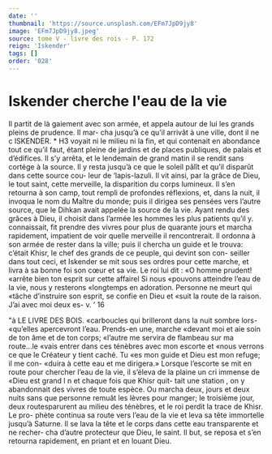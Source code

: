```yaml
---
date: ''
thumbnail: 'https://source.unsplash.com/EFm7JpD9jy8'
image: 'EFm7JpD9jy8.jpeg'
source: tome V - livre des rois - P. 172
reign: 'Iskender'
tags: []
order: '028'
---
```


# Iskender cherche l'eau de la vie

Il partit de là gaiement avec son armée, et appela
autour de lui les grands pleins de prudence. Il mar- cha jusqu’à ce qu’il arrivât à une ville, dont il ne
c
lSKENDER. \* H3 voyait ni le milieu ni la fin, et qui contenait en
abondance tout ce qu’il faut, étant pleine de jardins
et de places publiques, de palais et d’édifices. Il s’y
arrêta, et le lendemain de grand matin il se rendit sans cortége à la source. Il y resta jusqu’à ce que
le soleil pâlît et qu’il disparût dans cette source cou-
leur de ’lapis-lazuli. Il vit ainsi, par la grâce de Dieu, le tout saint, cette merveille, la disparition du corps lumineux. Il s’en retourna à son camp, tout rempli de profondes réflexions, et, dans la nuit, il invoqua le nom du Maître du monde; puis il dirigea ses pensées vers l’autre source, que le Dihkan avait appelée la source de la vie. Ayant rendu des grâces
à Dieu, il choisit dans l’armée les hommes les plus patients qu’il y. connaissait, fit prendre des vivres pour plus de quarante jours et marcha rapidement, impatient de voir quelle merveille il rencontrerait. Il ordonna à son armée de rester dans la ville; puis
il chercha un guide et le trouva: c’était Khisr, le
chef des grands de ce peuple, qui devint son con- seiller dans tout ceci, et Iskender se mit sous ses ordres pour cette marche, et livra à sa bonne foi son cœur et sa vie. Le roi lui dit : «O homme prudent! «arrête bien ton esprit sur cette affairel Si nous «pouvons atteindre l’eau de la vie, nous y resterons «longtemps en adoration. Personne ne meurt qui «tâche d’instruire son esprit, se confie en Dieu et
«suit la route de la raison. J’ai avec moi deux es-
v. ’ 16

"à LE LIVRE DES BOIS.
«carboucles qui brilleront dans la nuit sombre lors- «qu’elles apercevront l’eau. Prends-en une, marche «devant moi et aie soin de ton âme et de ton corps; «l’autre me servira de flambeau sur ma route...le «vais entrer dans ces ténèbres avec mon escorte et «nous verrons ce que le Créateur y tient caché. Tu
«es mon guide et Dieu est mon refuge; il me con- «duira à cette eau et me dirigera.»
Lorsque l’escorte se mit en route pour chercher l’eau de la vie, il s’éleva de la plaine un cri immense
de «Dieu est grand l n et chaque fois que Khisr quit- tait une station , on y abandonnait des vivres de toute espèce. Ou marcha deux, jours et deux nuits sans que personne remuât les lèvres pour manger; le troisième jour, deux routesparurent au milieu des ténèbres, et le roi perdit la trace de Khisr. Le pro- phète continua sa route vers l’eau de la vie et leva
sa tête immortelle jusqu’à Saturne. Il se lava la tête
et le corps dans cette eau transparente et ne recher- cha d’autre protecteur que Dieu, le saint. Il but, se reposa et s’en retourna rapidement, en priant et en louant Dieu.
